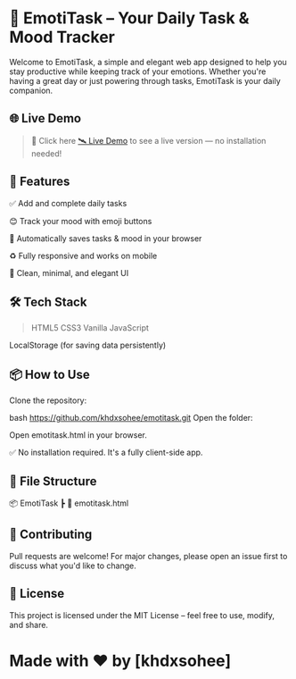# 📘 EmotiTask – Your Daily Task & Mood Tracker
Welcome to EmotiTask, a simple and elegant web app designed to help you stay productive while keeping track of your emotions. Whether you're having a great day or just powering through tasks, EmotiTask is your daily companion.
## 🌐 Live Demo
> 🔗 Click here [🛰️ Live Demo](https://khalid-randhawa.web.app/emotitask/emotitask.html) to see a live version — no installation needed!

## 🚀 Features
✅ Add and complete daily tasks

😊 Track your mood with emoji buttons

💾 Automatically saves tasks & mood in your browser

♻️ Fully responsive and works on mobile

🌈 Clean, minimal, and elegant UI

## 🛠️ Tech Stack
> HTML5
> CSS3
> Vanilla JavaScript

LocalStorage (for saving data persistently)

## 📦 How to Use
Clone the repository:

bash
https://github.com/khdxsohee/emotitask.git
Open the folder:

Open emotitask.html in your browser.

✅ No installation required. It's a fully client-side app.

## 📁 File Structure
📦 EmotiTask
 ┣ 📄 emotitask.html
 

## 🤝 Contributing
Pull requests are welcome! For major changes, please open an issue first to discuss what you'd like to change.

## 📄 License
This project is licensed under the MIT License – feel free to use, modify, and share.

# Made with ❤️ by [khdxsohee]
